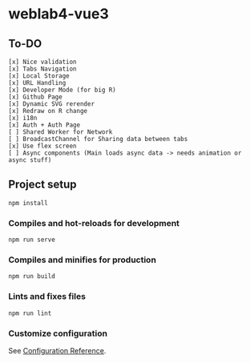 # weblab4-vue3

## To-DO
```
[x] Nice validation 
[x] Tabs Navigation
[x] Local Storage
[x] URL Handling
[x] Developer Mode (for big R)
[x] Github Page
[x] Dynamic SVG rerender
[x] Redraw on R change
[x] i18n
[x] Auth + Auth Page
[ ] Shared Worker for Network
[ ] BroadcastChannel for Sharing data between tabs
[x] Use flex screen
[ ] Async components (Main loads async data -> needs animation or async stuff)
```

## Project setup
```
npm install
```

### Compiles and hot-reloads for development
```
npm run serve
```

### Compiles and minifies for production
```
npm run build
```

### Lints and fixes files
```
npm run lint
```

### Customize configuration
See [Configuration Reference](https://cli.vuejs.org/config/).
